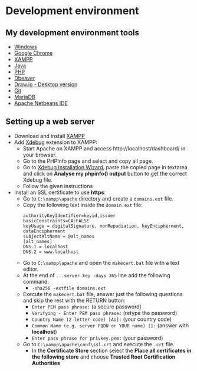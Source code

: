 # Development environment

## My development environment tools
- [Windows](https://www.microsoft.com/en-us/windows?r=1)
- [Google Chrome](https://www.google.com/chrome/)
- [XAMPP](https://www.apachefriends.org/download.html)
- [Java](https://www.oracle.com/br/java/technologies/downloads/)
- [PHP](https://www.php.net/downloads)
- [Dbeaver](https://dbeaver.io/download/)
- [Draw.io - Desktop version](https://www.diagrams.net/)
- [Git](https://git-scm.com/)
- [MariaDB](https://mariadb.org/download/?t=mariadb&p=mariadb&r=10.11.2&os=windows&cpu=x86_64&pkg=msi&m=fder)
- [Apache Netbeans IDE](https://netbeans.apache.org/download/nb17/)

## Setting up a web server 
- Download and install [XAMPP](https://www.apachefriends.org/download.html)
- Add [Xdebug](https://xdebug.org/) extension to XAMPP:
  - Start Apache on XAMPP and access http://localhost/dashboard/ in your browser.
  - Go to the PHPInfo page and select and copy all page.
  - Go to [Xdebug Installation Wizard](https://xdebug.org/wizard), paste the copied page in textarea and click on **Analyse my phpinfo() output** button to get the correct Xdebug file.
  - Follow the given instructions
- Install an SSL certificate to use **https**:
  - Go to `C:\xampp\apache` directory and create a `domains.ext` file.
  - Copy the following text inside the `domain.ext` file:
	```
	authorityKeyIdentifier=keyid,issuer  
	basicConstraints=CA:FALSE  
	keyUsage = digitalSignature, nonRepudiation, keyEncipherment, dataEncipherment  
	subjectAltName = @alt_names  
	[alt_names]  
	DNS.1 = localhost  
	DNS.2 = www.localhost
	```
  - Go to `C:\xampp\apache` and open the `makecert.bat` file with a text editor.
  - At the end of `...server.key -days 365` line add the following command:
    - `-sha256 -extfile domains.ext`  
  - Execute the `makecert.bat` file, answer just the following questions and skip the rest with the RETURN button:
    - `Enter PEM pass phrase:` (a secure password)
    - `Verifying - Enter PEM pass phrase:` (retype the password)
    - `Country Name (2 letter code) [AU]:` (your country code)
    - `Common Name (e.g. server FQDN or YOUR name) []:` (answer with **localhost**)
    - `Enter pass phrase for privkey.pem:` (your password)
  - Go to `C:\xampp\apache\conf\ssl.crt` and execute the `.crt` file.
    - In the **Certificate Store** section select the **Place all certificates in the following store** and choose **Trusted Root Certification Authorities**

